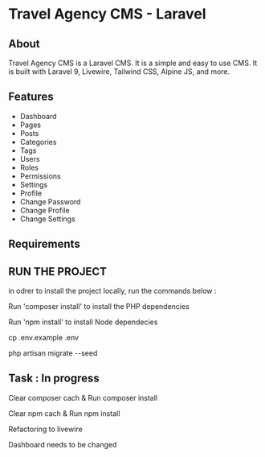 # Travel Agency CMS - Laravel

## About

Travel Agency CMS is a Laravel CMS. It is a simple and easy to use CMS. It is built with Laravel 9, Livewire, Tailwind CSS, Alpine JS, and more.

## Features

-   Dashboard
-   Pages
-   Posts
-   Categories
-   Tags
-   Users
-   Roles
-   Permissions
-   Settings
-   Profile
-   Change Password
-   Change Profile
-   Change Settings

## Requirements

## RUN THE PROJECT

in odrer to install the project locally, run the commands below :

Run 'composer install' to install the PHP dependencies

Run 'npm install' to install Node dependecies

cp .env.example .env

php artisan migrate --seed

## Task : In progress

Clear composer cach & Run composer install
 
Clear npm cach & Run npm install

Refactoring to livewire

Dashboard needs to be changed 
